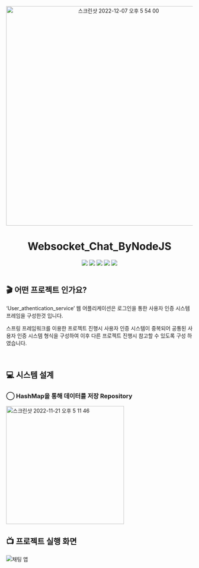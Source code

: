 
<div align="center">
  
<img width="591" alt="스크린샷 2022-12-07 오후 5 54 00" src="https://user-images.githubusercontent.com/81874493/206135092-2992d89d-ff24-49c6-95fc-4dd547ba2172.png">

<br>
	
# Websocket_Chat_ByNodeJS
<img src="https://img.shields.io/badge/JAVA-007396?style=for-the-badge&logo=java&logoColor=white">
 <img src="https://img.shields.io/badge/html-E34F26?style=for-the-badge&logo=html5&logoColor=white"> <img src="https://img.shields.io/badge/css-1572B6?style=for-the-badge&logo=css3&logoColor=white"> <img src="https://img.shields.io/badge/bootstrap-7952B3?style=for-the-badge&logo=bootstrap&logoColor=white">

<img src="https://img.shields.io/badge/springboot-6DB33F?style=for-the-badge&logo=springboot&logoColor=white">



</div>



<br>

## 🎬 어떤 프로젝트 인가요?

 ‘User_athentication_service’ 웹 어플리케이션은 로그인을 통한 사용자 인증 시스템 프레임을 구성한것 입니다.

스프링 프레임워크를 이용한 프로젝트 진행시 사용자 인증 시스템이 중복되어 공통된 사용자 인증 시스템 형식을 구성하여 이후 다른 프로젝트 진행시 참고할 수 있도록 구성 하였습니다.


<br>

## 💻 시스템 설계

###  ⃝ HashMap을 통해 데이터를 저장 Repository

<img width="318" alt="스크린샷 2022-11-21 오후 5 11 46" src="https://user-images.githubusercontent.com/81874493/202999178-b9e70e48-5d30-41f8-a272-60d01e1b438f.png">

<br>



## 📺 프로젝트 실행 화면
  
![채팅 앱](https://user-images.githubusercontent.com/81874493/139880023-01c974b3-75e7-4b4f-9852-548bd36052cb.gif)

